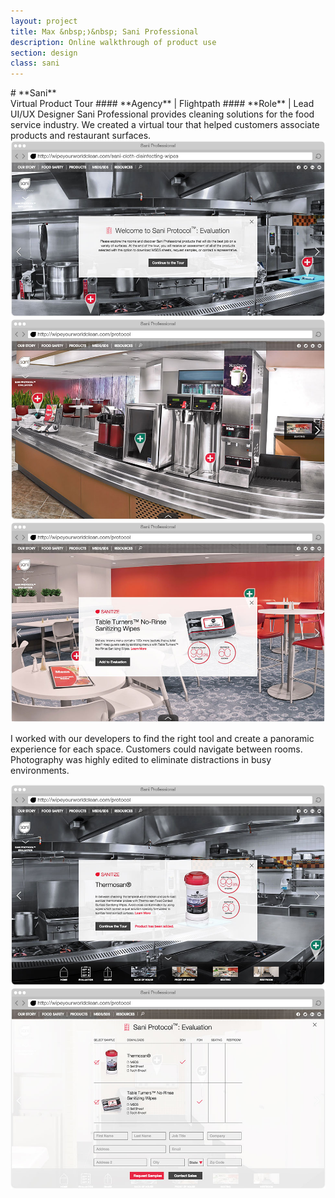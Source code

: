 ```yaml
---
layout: project
title: Max &nbsp;❭&nbsp; Sani Professional
description: Online walkthrough of product use
section: design
class: sani
---
```

<div class="container tentwentyfour">

<div class="third" markdown="1">
# **Sani**<br>Virtual Product Tour
#### **Agency** | Flightpath
#### **Role** | Lead UI/UX Designer
Sani Professional provides cleaning solutions for the food service industry. We created a virtual tour that helped customers associate products and restaurant surfaces.
</div>

<div class="two-thirds"><a class="img-modal" rel="group" href="01-sani-introduction.jpg" ><img src="01-sani-introduction.jpg" alt=" "/></a></div>

<div class="half"><a class="img-modal" rel="group" href="02-sani-front-of-house.jpg" ><img src="02-sani-front-of-house.jpg" alt=" "/></a></div>
<div class="half"><a class="img-modal" rel="group" href="03-sani-seating-product.jpg" ><img src="03-sani-seating-product.jpg" alt=" "/></a></div>

<div class="article">
<p>I worked with our developers to find the right tool and create a panoramic experience for each space. Customers could navigate between rooms. Photography was highly edited to eliminate distractions in busy environments.</p>
</div>

<div class="half"><a class="img-modal" rel="group" href="04-sani-product-added-nav.jpg" ><img src="04-sani-product-added-nav.jpg" alt=" "/></a></div>
<div class="half"><a class="img-modal" rel="group" href="05-sani-evaluation.jpg" ><img src="05-sani-evaluation.jpg" alt=" "/></a></div>

</div><!-- End TenTwentyFour -->
